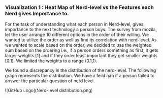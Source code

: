 

<h3> Visualization 1 : Heat Map of Nerd-level vs the Features each Nerd gives Importance to. </h3>
For the task of understanding what each person in Nerd-level, gives importance to the next technology a person buys. The survey from mozila, let the user arrange 10 different options in the order of their willing. We wanted to utilize the order as well as find its correlation with nerd-level. As we wanted to scale based on the order, we decided to use the weighted sum based on the ordering i.e., if a person orders something as first, it gets larger weights [1] and if they order least important they get smaller weights [0.1]. We limited the weights to a range (0.1,1).

We found a discrepancy in the distribution of the nerd-level. The following graph represents the distribution. We have a feild nan if a person failed to answer the particular question of nerd level.

![GitHub Logo](Nerd-level distribution.png)
<!-- Format: ![Alt Text](url) -->
